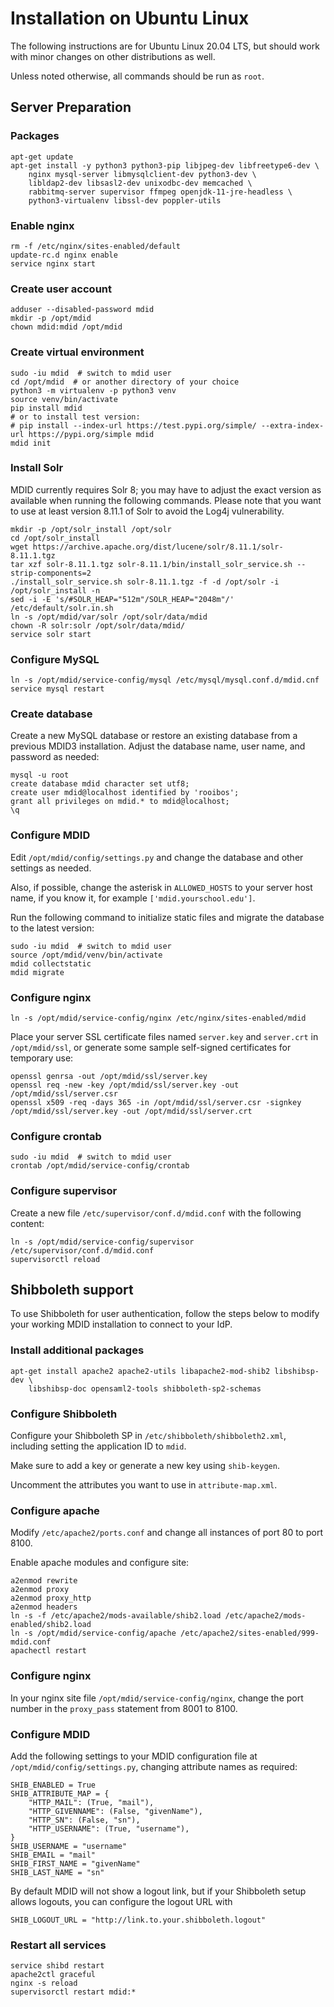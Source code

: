 # Installation on Ubuntu Linux

The following instructions are for Ubuntu Linux 20.04 LTS, but
should work with minor changes on other distributions as well.

Unless noted otherwise, all commands should be run as `root`.

## Server Preparation
### Packages
```
apt-get update
apt-get install -y python3 python3-pip libjpeg-dev libfreetype6-dev \
    nginx mysql-server libmysqlclient-dev python3-dev \
    libldap2-dev libsasl2-dev unixodbc-dev memcached \
    rabbitmq-server supervisor ffmpeg openjdk-11-jre-headless \
    python3-virtualenv libssl-dev poppler-utils
```
### Enable nginx
```
rm -f /etc/nginx/sites-enabled/default
update-rc.d nginx enable
service nginx start
```
### Create user account
```
adduser --disabled-password mdid
mkdir -p /opt/mdid
chown mdid:mdid /opt/mdid
```
### Create virtual environment
```
sudo -iu mdid  # switch to mdid user
cd /opt/mdid  # or another directory of your choice
python3 -m virtualenv -p python3 venv
source venv/bin/activate
pip install mdid
# or to install test version:
# pip install --index-url https://test.pypi.org/simple/ --extra-index-url https://pypi.org/simple mdid
mdid init
```
### Install Solr
MDID currently requires Solr 8; you may have to adjust the exact version as
available when running the following commands.
Please note that you want to use at least version 8.11.1 of Solr to avoid the Log4j vulnerability.
```
mkdir -p /opt/solr_install /opt/solr
cd /opt/solr_install
wget https://archive.apache.org/dist/lucene/solr/8.11.1/solr-8.11.1.tgz
tar xzf solr-8.11.1.tgz solr-8.11.1/bin/install_solr_service.sh --strip-components=2
./install_solr_service.sh solr-8.11.1.tgz -f -d /opt/solr -i /opt/solr_install -n
sed -i -E 's/#SOLR_HEAP="512m"/SOLR_HEAP="2048m"/' /etc/default/solr.in.sh
ln -s /opt/mdid/var/solr /opt/solr/data/mdid
chown -R solr:solr /opt/solr/data/mdid/
service solr start
```
### Configure MySQL
```
ln -s /opt/mdid/service-config/mysql /etc/mysql/mysql.conf.d/mdid.cnf
service mysql restart
```
### Create database
Create a new MySQL database or restore an existing database from a previous
MDID3 installation. Adjust the database name, user name, and password as needed:
```
mysql -u root
create database mdid character set utf8;
create user mdid@localhost identified by 'rooibos';
grant all privileges on mdid.* to mdid@localhost;
\q
```
### Configure MDID
Edit `/opt/mdid/config/settings.py` and change the database and other settings 
as needed. 

Also, if possible, change the asterisk in `ALLOWED_HOSTS` to your server
host name, if you know it, for example `['mdid.yourschool.edu']`.

Run the following command to initialize static files and migrate the database
to the latest version:
```
sudo -iu mdid  # switch to mdid user
source /opt/mdid/venv/bin/activate
mdid collectstatic
mdid migrate
```
### Configure nginx
```
ln -s /opt/mdid/service-config/nginx /etc/nginx/sites-enabled/mdid
```
Place your server SSL certificate files named `server.key` and `server.crt`
in `/opt/mdid/ssl`, or generate some sample self-signed certificates for
temporary use:
```
openssl genrsa -out /opt/mdid/ssl/server.key
openssl req -new -key /opt/mdid/ssl/server.key -out /opt/mdid/ssl/server.csr
openssl x509 -req -days 365 -in /opt/mdid/ssl/server.csr -signkey /opt/mdid/ssl/server.key -out /opt/mdid/ssl/server.crt
```
### Configure crontab
```
sudo -iu mdid  # switch to mdid user
crontab /opt/mdid/service-config/crontab
```
### Configure supervisor
Create a new file `/etc/supervisor/conf.d/mdid.conf` with the following content:
```
ln -s /opt/mdid/service-config/supervisor /etc/supervisor/conf.d/mdid.conf
supervisorctl reload
```

## Shibboleth support

To use Shibboleth for user authentication, follow the steps below to
modify your working MDID installation to connect to your IdP.

### Install additional packages
```
apt-get install apache2 apache2-utils libapache2-mod-shib2 libshibsp-dev \
    libshibsp-doc opensaml2-tools shibboleth-sp2-schemas
```
### Configure Shibboleth

Configure your Shibboleth SP in `/etc/shibboleth/shibboleth2.xml`, including
setting the application ID to `mdid`.

Make sure to add a key or generate a new key using `shib-keygen`.

Uncomment the attributes you want to use in `attribute-map.xml`.

### Configure apache

Modify `/etc/apache2/ports.conf` and change all instances of port 80 to
port 8100.

Enable apache modules and configure site:
```
a2enmod rewrite
a2enmod proxy
a2enmod proxy_http
a2enmod headers
ln -s -f /etc/apache2/mods-available/shib2.load /etc/apache2/mods-enabled/shib2.load
ln -s /opt/mdid/service-config/apache /etc/apache2/sites-enabled/999-mdid.conf
apachectl restart
```

### Configure nginx

In your nginx site file `/opt/mdid/service-config/nginx`, change the port
number in the `proxy_pass` statement from 8001 to 8100.

### Configure MDID

Add the following settings to your MDID configuration file at
`/opt/mdid/config/settings.py`, changing attribute names as required:

```
SHIB_ENABLED = True
SHIB_ATTRIBUTE_MAP = {
    "HTTP_MAIL": (True, "mail"),
    "HTTP_GIVENNAME": (False, "givenName"),
    "HTTP_SN": (False, "sn"),
    "HTTP_USERNAME": (True, "username"),
}
SHIB_USERNAME = "username"
SHIB_EMAIL = "mail"
SHIB_FIRST_NAME = "givenName"
SHIB_LAST_NAME = "sn"
```

By default MDID will not show a logout link, but if your Shibboleth setup
allows logouts, you can configure the logout URL with

```
SHIB_LOGOUT_URL = "http://link.to.your.shibboleth.logout"
```

### Restart all services

```
service shibd restart
apache2ctl graceful
nginx -s reload
supervisorctl restart mdid:*
```
